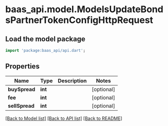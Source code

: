 # baas_api.model.ModelsUpdateBondsPartnerTokenConfigHttpRequest

## Load the model package
```dart
import 'package:baas_api/api.dart';
```

## Properties
Name | Type | Description | Notes
------------ | ------------- | ------------- | -------------
**buySpread** | **int** |  | [optional] 
**fee** | **int** |  | [optional] 
**sellSpread** | **int** |  | [optional] 

[[Back to Model list]](../README.md#documentation-for-models) [[Back to API list]](../README.md#documentation-for-api-endpoints) [[Back to README]](../README.md)



